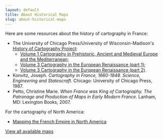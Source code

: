 ```yaml
---
layout: default
title: About Historical Maps
slug: about-historical-maps
---
```


Here are some resources about the history of cartography in France:

- The University of Chicago Press/University of Wisconsin-Madison's [History of Cartography Project](http://www.press.uchicago.edu/books/HOC/index.html):
  - [Volume 1 Cartography in Prehistoric, Ancient and Medieval Europe and the Mediterranean](http://www.press.uchicago.edu/books/HOC/HOC_V3_Pt1/Volume3_Part1.html);
  - [Volume 3 Cartography in the European Renaissance (part 1)](http://www.press.uchicago.edu/books/HOC/HOC_V3_Pt1/Volume3_Part1.html);
  - [Volume 3 Cartography in the European Renaissance (part 2)](http://www.press.uchicago.edu/books/HOC/HOC_V3_Pt2/Volume3_Part2.html).
- Konvitz, Joseph. *Cartography in France, 1660-1848. Science, Engineering and Statescraft*. Chicago: University of Chicago Press, 1987.
- Petto, Christine Marie. *When France was King of Cartography. The Patronage and Production of Maps in Early Modern France*. Lanham, MD: Lexington Books, 2007.

For the cartography of North America:

- [Mapping the French Empire in North America](http://publications.newberry.org/smith/exhibits/fe/fe.html)

[View all available maps](/www/maps.html)
